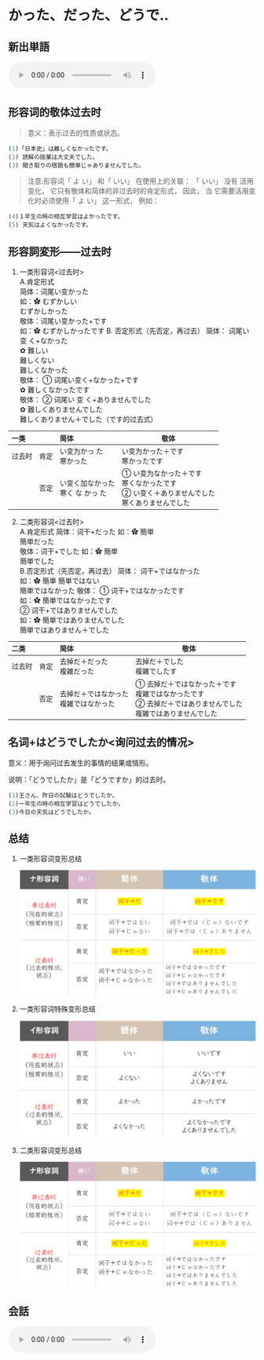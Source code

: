 # かった、だった、どうで..

## 新出単語
<vue-plyr>
  <audio controls crossorigin playsinline autoplay loop>
    <source src="../audio/4-2-たんご.mp3" type="audio/mp3" />
  </audio>
 </vue-plyr>

## 形容词的敬体过去时

> 意义：表示过去的性质或状态。

```ts
(1)「日本史」は難しくなかったです。
(2) 読解の授業は大丈夫でした。
(3) 聞き取りの宿題も簡単じゃありませんでした。
```

> 注意:形容词「 よ い」 和「 いい」 在使用上的关联： 「 いい」 没有
> 活用变化， 它只有敬体和简体的非过去时的肯定形式， 因此， 当
> 它需要活用变化时必须使用「 よ い」 这一形式， 例如：

```ts
(4)１年生の時の相互学習はよかったです。
(5) 天気はよくなかったです。
```

## 形容詞変形——过去时

1. 一类形容词<过去时>  
    A.肯定形式  
    简体：词尾い变かった  
    如：✿ むずかしい  
    むずかしかった  
    敬体：词尾い变かった+です  
    如：✿ むずかしかったです
   B. 否定形式（先否定，再过去）
   简体： 词尾い 变 く+なかった  
   ✿ 難しい  
   難しくない  
   難しくなかった  
   敬体： ① 词尾い变く+なかった+です  
   ✿ 難しくなかったです  
   敬体： ② 词尾い 变 く+ありませんでした  
   ✿ 難しくありませんでした  
   難しくありません＋でした（です的过去式）

| 一类   |      | 简体                                | 敬体                                                                                             |
| :----- | :--- | :---------------------------------- | ------------------------------------------------------------------------------------------------ |
| 过去时 | 肯定 | い变为かっ た<br>寒かった           | い变为かった＋です<br>寒かったです                                                               |
|        | 否定 | い变く加なかった<br>寒く な かっ た | ① い变为なかった＋です<br>寒くなかったです<br>② い变く＋ありませんでした<br>寒くありませんでした |

2. 二类形容词<过去时>  
   A.肯定形式
   简体：词干+だった 如：✿ 簡単  
   簡単だった  
   敬体：词干+でした 如：✿ 簡単  
   簡単でした  
   B.否定形式（先否定，再过去）
   简体： 词干+ではなかった  
   如：✿ 簡単 簡単ではない  
   簡単ではなかった
   敬体： ① 词干+ではなかったです  
   如：✿ 簡単ではなかったです  
   ② 词干+ではありませんでした  
   如：✿ 簡単ではありませんでした  
   簡単ではありません＋でした

| 二类   |      | 简体                                     | 敬体                                                                                                               |
| :----- | :--- | :--------------------------------------- | ------------------------------------------------------------------------------------------------------------------ |
| 过去时 | 肯定 | 去掉だ＋だった<br>複雑だった             | 去掉だ＋でした<br>複雑でしたす                                                                                     |
|        | 否定 | 去掉だ＋ではなかった<br>複雑ではなかった | ① 去掉だ＋ではなかった＋です<br>複雑ではなかったです<br>② 去掉だ＋ではありませんでした<br>複雑ではありませんでした |

## 名词+はどうでしたか<询问过去的情况>

意义：用于询问过去发生的事情的结果或情形。

说明：「どうでしたか」是「どうですか」的过去时。

```ts
(1)王さん、昨日の試験はどうでしたか。
(2)一年生の時の相互学習はどうでしたか。
(3)今日の天気はどうでしたか。
```

## 总结

1. 一类形容词变形总结

   ![avatar](../images/一类形容词变形总结.png)
   
2. 一类形容词特殊变形总结

   ![avatar](../images/一类形容词特殊变形总结.png)

3. 二类形容词变形总结

   ![avatar](../images/二类形容词变形总结.png)

## 会話

<vue-plyr>
  <audio controls crossorigin playsinline autoplay loop>
    <source src="../audio/4-2-かいわ.mp3" type="audio/mp3" />
  </audio>
 </vue-plyr>